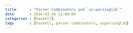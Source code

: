 ```yaml
---
title      : "Parser Combinators and `uu-parsinglib`"
date       : 2016-03-16 12:00:00
categories : [haskell]
tags       : [haskell, parser combinators, uuparsinglib]
---
```

